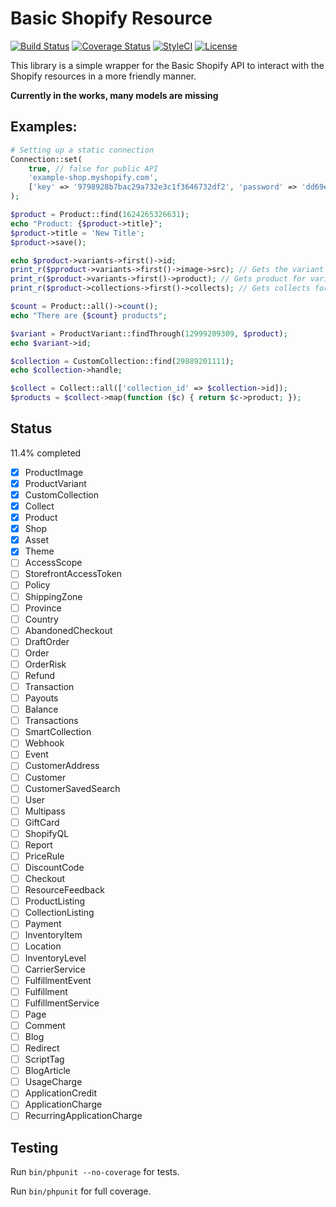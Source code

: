 # Basic Shopify Resource

[![Build Status](https://travis-ci.org/ohmybrew/Basic-Shopify-Resource.svg?branch=master)](http://travis-ci.org/ohmybrew/Basic-Shopify-Resource)
[![Coverage Status](https://coveralls.io/repos/github/ohmybrew/Basic-Shopify-Resource/badge.svg?branch=master)](https://coveralls.io/github/ohmybrew/Basic-Shopify-Resource?branch=master)
[![StyleCI](https://styleci.io/repos/153016975/shield?branch=master)](https://styleci.io/repos/153016975)
[![License](https://poser.pugx.org/ohmybrew/basic-shopify-resource/license)](https://packagist.org/packages/ohmybrew/basic-shopify-resource)

This library is a simple wrapper for the Basic Shopify API to interact with the Shopify resources in a more friendly manner.

**Currently in the works, many models are missing**

## Examples:

```php
# Setting up a static connection
Connection::set(
    true, // false for public API
    'example-shop.myshopify.com',
    ['key' => '9798928b7bac29a732e3c1f3646732df2', 'password' => 'dd69e76588e9008b0b8ae1dd7a7b7b59']
);
```

```php
$product = Product::find(1624265326631);
echo "Product: {$product->title}";
$product->title = 'New Title';
$product->save();

echo $product->variants->first()->id;
print_r($pproduct->variants->first()->image->src); // Gets the variant image (lazy loaded)
print_r($product->variants->first()->product); // Gets product for variant (lazy loaded)
print_r($product->collections->first()->collects); // Gets collects for the collection (lazy loaded)

$count = Product::all()->count();
echo "There are {$count} products";

$variant = ProductVariant::findThrough(12999209309, $product);
echo $variant->id;

$collection = CustomCollection::find(29889201111);
echo $collection->handle;

$collect = Collect::all(['collection_id' => $collection->id]);
$products = $collect->map(function ($c) { return $c->product; });
```

## Status

11.4% completed

- [x] ProductImage
- [x] ProductVariant
- [x] CustomCollection
- [x] Collect
- [x] Product
- [x] Shop
- [x] Asset
- [x] Theme
- [ ] AccessScope
- [ ] StorefrontAccessToken
- [ ] Policy
- [ ] ShippingZone
- [ ] Province
- [ ] Country
- [ ] AbandonedCheckout
- [ ] DraftOrder
- [ ] Order
- [ ] OrderRisk
- [ ] Refund
- [ ] Transaction
- [ ] Payouts
- [ ] Balance
- [ ] Transactions
- [ ] SmartCollection
- [ ] Webhook
- [ ] Event
- [ ] CustomerAddress
- [ ] Customer
- [ ] CustomerSavedSearch
- [ ] User
- [ ] Multipass
- [ ] GiftCard
- [ ] ShopifyQL
- [ ] Report
- [ ] PriceRule
- [ ] DiscountCode
- [ ] Checkout
- [ ] ResourceFeedback
- [ ] ProductListing
- [ ] CollectionListing
- [ ] Payment
- [ ] InventoryItem
- [ ] Location
- [ ] InventoryLevel
- [ ] CarrierService
- [ ] FulfillmentEvent
- [ ] Fulfillment
- [ ] FulfillmentService
- [ ] Page
- [ ] Comment
- [ ] Blog
- [ ] Redirect
- [ ] ScriptTag
- [ ] BlogArticle
- [ ] UsageCharge
- [ ] ApplicationCredit
- [ ] ApplicationCharge
- [ ] RecurringApplicationCharge

## Testing

Run `bin/phpunit --no-coverage` for tests.

Run `bin/phpunit` for full coverage.
